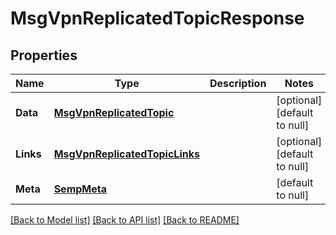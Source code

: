 # MsgVpnReplicatedTopicResponse

## Properties
Name | Type | Description | Notes
------------ | ------------- | ------------- | -------------
**Data** | [**MsgVpnReplicatedTopic**](MsgVpnReplicatedTopic.md) |  | [optional] [default to null]
**Links** | [**MsgVpnReplicatedTopicLinks**](MsgVpnReplicatedTopicLinks.md) |  | [optional] [default to null]
**Meta** | [**SempMeta**](SempMeta.md) |  | [default to null]

[[Back to Model list]](../README.md#documentation-for-models) [[Back to API list]](../README.md#documentation-for-api-endpoints) [[Back to README]](../README.md)


